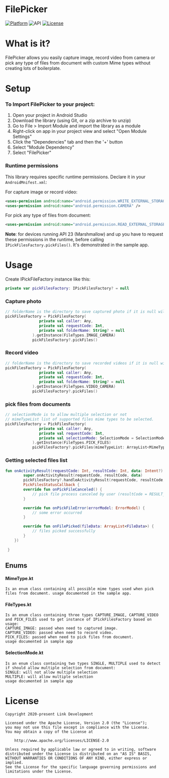 # **FilePicker**
[![Platform](https://img.shields.io/badge/platform-android-brightgreen.svg)](https://developer.android.com/index.html)
![API](https://img.shields.io/badge/Min--SDK-21-yellowgreen)
[![License](https://img.shields.io/badge/license-Apache%202.0-blue.svg)](http://www.apache.org/licenses/LICENSE-2.0)
# **What is it?**
FilePicker allows you easily capture image, record video from camera or pick any type of files from document with custom Mime types without creating lots of boilerplate.

# **Setup**

### To Import FilePicker to your project:
1. Open your project in Android Studio
2. Download the library (using Git, or a zip archive to unzip)
3. Go to File > Import Module and import the library as a module
4. Right-click on app in your project view and select "Open Module Settings"
5. Click the "Dependencies" tab and then the '+' button
6. Select "Module Dependency"
7. Select "FilePicker"

### Runtime permissions
This library requires specific runtime permissions. Declare it in your `AndroidMnifest.xml`:

For capture image or record video:
```xml
<uses-permission android:name="android.permission.WRITE_EXTERNAL_STORAGE" />
<uses-permission android:name="android.permission.CAMERA" />
```
For pick any type of files from document:
```xml
<uses-permission android:name="android.permission.READ_EXTERNAL_STORAGE" />
```
**Note**: for devices running API 23 (Marshmallow) and up you have to request these permissions in the runtime, before calling `IPickFilesFactory.pickFiles()`. It's demonstrated in the sample app.

# **Usage**

Create IPickFileFactory instance like this:
```kotlin
private var pickFilesFactory: IPickFilesFactory? = null
```
### Capture photo
```kotlin
// folderName is the directory to save captured photo if it is null will save file in default directory.
pickFilesFactory = PickFilesFactory(
               private val caller: Any,
               private val requestCode: Int,
               private val folderName: String? = null
            ).getInstance(FileTypes.IMAGE_CAMERA)
            pickFilesFactory?.pickFiles()
```

### Record video
```kotlin
// folderName is the directory to save recorded videos if it is null will save file in default directory.
pickFilesFactory = PickFilesFactory(
               private val caller: Any,
               private val requestCode: Int,
               private val folderName: String? = null
            ).getInstance(FileTypes.VIDEO_CAMERA)
            pickFilesFactory?.pickFiles()
```
### pick files from documents
```kotlin
// selectionMode is to allow multiple selection or not
// mimeTypeList list of supported files mime types to be selected.
pickFilesFactory = PickFilesFactory(
               private val caller: Any,
               private val requestCode: Int,
               private val selectionMode: SelectionMode = SelectionMode.SINGLE
            ).getInstance(FileTypes.PICK_FILES)
            pickFilesFactory?.pickFiles(mimeTypeList: ArrayList<MimeType> = arrayListOf(MimeType.ALL_FILES))
```
### Getting selected files list
```kotlin
fun onActivityResult(requestCode: Int, resultCode: Int, data: Intent?) {
        super.onActivityResult(requestCode, resultCode, data)
        pickFilesFactory?.handleActivityResult(requestCode, resultCode, data, object :
        PickFilesStatusCallback {
        override fun onPickFileCanceled() {
            // pick file process canceled by user (resultCode = RESULT_CANCELED)
        }

        override fun onPickFileError(errorModel: ErrorModel) {
            // some error occurred
        }

        override fun onFilePicked(fileData: ArrayList<FileData>) {
            // files picked successfully 
        }
    })
                
 }
```
## Enums
#### MimeType.kt
```
Is an enum class containing all possible mime types used when pick files from document. usage documented in the sample app.  
```
#### FileTypes.kt
```
Is an enum class containing three types CAPTURE_IMAGE, CAPTURE_VIDEO and PICK_FILES used to get instance of IPickFilesFactory based on usage:
CAPTURE_IMAGE: passed when need to captured image. 
CAPTURE_VIDEO: passed when need to record video. 
PICK_FILES: passed when need to pick files from document.
usage documented in sample app 
```
#### SelectionMode.kt
```
Is an enum class containing two types SINGLE, MULTIPLE used to detect if should allow multiple selection from document:
SINGLE: will not allow multiple selection
MULTIPLE: will allow multiple selection
usage documented in sample app 
```
# **License**
    Copyright 2020-present Link Development

    Licensed under the Apache License, Version 2.0 (the "License");
    you may not use this file except in compliance with the License.
    You may obtain a copy of the License at

        http://www.apache.org/licenses/LICENSE-2.0

    Unless required by applicable law or agreed to in writing, software
    distributed under the License is distributed on an "AS IS" BASIS,
    WITHOUT WARRANTIES OR CONDITIONS OF ANY KIND, either express or implied.
    See the License for the specific language governing permissions and
    limitations under the License.
 